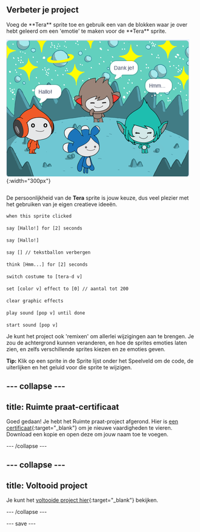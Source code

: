 ## Verbeter je project

<div style="display: flex; flex-wrap: wrap">
<div style="flex-basis: 200px; flex-grow: 1; margin-right: 15px;">
Voeg de **Tera** sprite toe en gebruik een van de blokken waar je over hebt geleerd om een 'emotie' te maken voor de **Tera** sprite.
</div>
<div>

![De Tera sprite in het Speelveld.](images/tera-step.png){:width="300px"}

</div>
</div>

De persoonlijkheid van de **Tera** sprite is jouw keuze, dus veel plezier met het gebruiken van je eigen creatieve ideeën.

```blocks3
when this sprite clicked

say [Hallo!] for [2] seconds

say [Hallo!]

say [] // tekstballon verbergen

think [Hmm...] for [2] seconds

switch costume to [tera-d v]

set [color v] effect to [0] // aantal tot 200

clear graphic effects

play sound [pop v] until done

start sound [pop v]
```

Je kunt het project ook 'remixen' om allerlei wijzigingen aan te brengen. Je zou de achtergrond kunnen veranderen, en hoe de sprites emoties laten zien, en zelfs verschillende sprites kiezen en ze emoties geven.

**Tip:** Klik op een sprite in de Sprite lijst onder het Speelveld om de code, de uiterlijken en het geluid voor die sprite te wijzigen.

--- collapse ---
---
title: Ruimte praat-certificaat
---

Goed gedaan! Je hebt het Ruimte praat-project afgerond. Hier is [een certificaat](https://drive.google.com/file/d/18xx4uNIyRSty_2ujHkGDzGwTgfSGC1AF/view?usp=sharing){:target="_blank"} om je nieuwe vaardigheden te vieren. Download een kopie en open deze om jouw naam toe te voegen.

--- /collapse ---

--- collapse ---
---
title: Voltooid project
---

Je kunt het [voltooide project hier](https://scratch.mit.edu/projects/595587060/){:target="_blank"} bekijken.

--- /collapse ---

--- save ---

